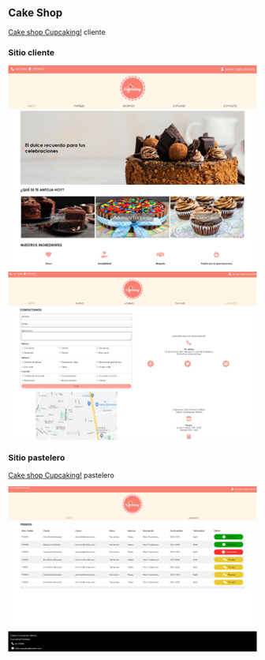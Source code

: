 ## Cake Shop
<p><a href="https://launchxcakeshop.web.app/">Cake shop Cupcaking!</a> cliente</p>


### Sitio cliente

<img src="/imagenes_sitio/index_cliente.jpg" alt="index_cliente" style="width:600px;">
<img src="/imagenes_sitio/contacto_cliente.jpg" alt="index_cliente" style="width:600px;">

### Sitio pastelero
<p><a href="https://launchxcakeshop.web.app/pastelero/index.html">Cake shop Cupcaking!</a> pastelero</p>
<img src="/imagenes_sitio/index_pastelero.jpg" alt="index_cliente" style="width:600px;">
